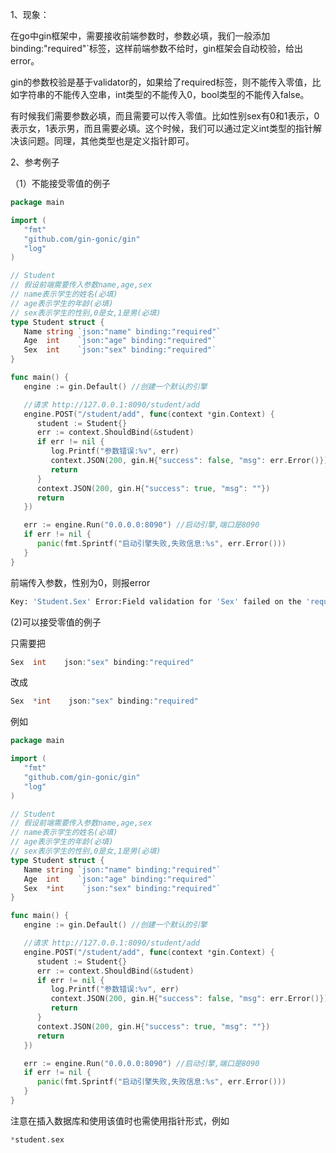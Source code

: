 1、现象：

 在go中gin框架中，需要接收前端参数时，参数必填，我们一般添加binding:"required"`标签，这样前端参数不给时，gin框架会自动校验，给出error。

 gin的参数校验是基于validator的，如果给了required标签，则不能传入零值，比如字符串的不能传入空串，int类型的不能传入0，bool类型的不能传入false。

 有时候我们需要参数必填，而且需要可以传入零值。比如性别sex有0和1表示，0表示女，1表示男，而且需要必填。这个时候，我们可以通过定义int类型的指针解决该问题。同理，其他类型也是定义指针即可。

2、参考例子

（1）不能接受零值的例子

```go
package main

import (
   "fmt"
   "github.com/gin-gonic/gin"
   "log"
)

// Student
// 假设前端需要传入参数name,age,sex
// name表示学生的姓名(必填)
// age表示学生的年龄(必填)
// sex表示学生的性别,0是女,1是男(必填)
type Student struct {
   Name string `json:"name" binding:"required"`
   Age  int    `json:"age" binding:"required"`
   Sex  int    `json:"sex" binding:"required"`
}

func main() {
   engine := gin.Default() //创建一个默认的引擎

   //请求 http://127.0.0.1:8090/student/add
   engine.POST("/student/add", func(context *gin.Context) {
      student := Student{}
      err := context.ShouldBind(&student)
      if err != nil {
         log.Printf("参数错误:%v", err)
         context.JSON(200, gin.H{"success": false, "msg": err.Error()})
         return
      }
      context.JSON(200, gin.H{"success": true, "msg": ""})
      return
   })

   err := engine.Run("0.0.0.0:8090") //启动引擎,端口是8090
   if err != nil {
      panic(fmt.Sprintf("启动引擎失败,失败信息:%s", err.Error()))
   }
}
```

前端传入参数，性别为0，则报error

```sh
Key: 'Student.Sex' Error:Field validation for 'Sex' failed on the 'required' tag
```

(2)可以接受零值的例子

只需要把

```go
Sex  int    json:"sex" binding:"required"
```

改成

```go
Sex  *int    json:"sex" binding:"required"
```

例如

```go
package main

import (
   "fmt"
   "github.com/gin-gonic/gin"
   "log"
)

// Student
// 假设前端需要传入参数name,age,sex
// name表示学生的姓名(必填)
// age表示学生的年龄(必填)
// sex表示学生的性别,0是女,1是男(必填)
type Student struct {
   Name string `json:"name" binding:"required"`
   Age  int    `json:"age" binding:"required"`
   Sex  *int    `json:"sex" binding:"required"`
}

func main() {
   engine := gin.Default() //创建一个默认的引擎

   //请求 http://127.0.0.1:8090/student/add
   engine.POST("/student/add", func(context *gin.Context) {
      student := Student{}
      err := context.ShouldBind(&student)
      if err != nil {
         log.Printf("参数错误:%v", err)
         context.JSON(200, gin.H{"success": false, "msg": err.Error()})
         return
      }
      context.JSON(200, gin.H{"success": true, "msg": ""})
      return
   })

   err := engine.Run("0.0.0.0:8090") //启动引擎,端口是8090
   if err != nil {
      panic(fmt.Sprintf("启动引擎失败,失败信息:%s", err.Error()))
   }
}
```

注意在插入数据库和使用该值时也需使用指针形式，例如

```go
*student.sex
```

